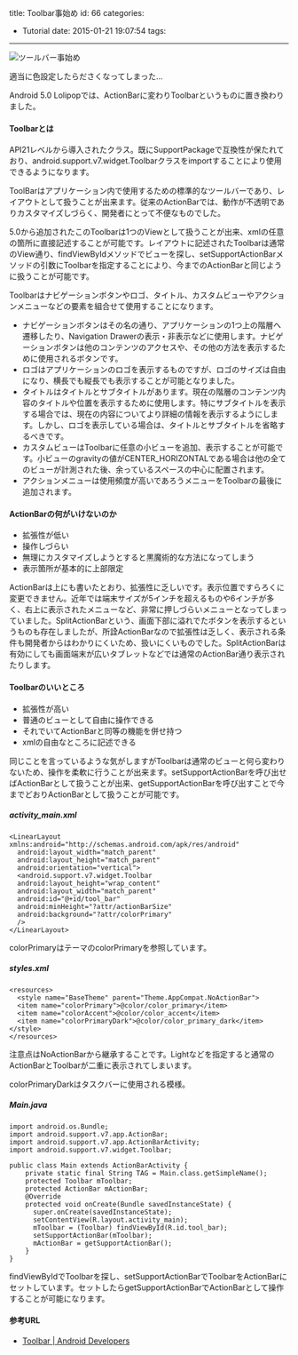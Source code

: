 title: Toolbar事始め
id: 66
categories:
  - Tutorial
date: 2015-01-21 19:07:54
tags:
---
![ツールバー事始め](/images/toolbar_eyecatch.png)

適当に色設定したらださくなってしまった...

Android 5.0 Lolipopでは、ActionBarに変わりToolbarというものに置き換わりました。

<!--more-->

#### Toolbarとは

API21レベルから導入されたクラス。既にSupportPackageで互換性が保たれており、android.support.v7.widget.Toolbarクラスをimportすることにより使用できるようになります。

ToolBarはアプリケーション内で使用するための標準的なツールバーであり、レイアウトとして扱うことが出来ます。従来のActionBarでは、動作が不透明でありカスタマイズしづらく、開発者にとって不便なものでした。

5.0から追加されたこのToolbarは1つのViewとして扱うことが出来、xmlの任意の箇所に直接記述することが可能です。レイアウトに記述されたToolbarは通常のView通り、findViewByIdメソッドでビューを探し、setSupportActionBarメソッドの引数にToolbarを指定することにより、今までのActionBarと同じように扱うことが可能です。

Toolbarはナビゲーションボタンやロゴ、タイトル、カスタムビューやアクションメニューなどの要素を組合せて使用することになります。

*   ナビゲーションボタンはその名の通り、アプリケーションの1つ上の階層へ遷移したり、Navigation Drawerの表示・非表示などに使用します。ナビゲーションボタンは他のコンテンツのアクセスや、その他の方法を表示するために使用されるボタンです。
*   ロゴはアプリケーションのロゴを表示するものですが、ロゴのサイズは自由になり、横長でも縦長でも表示することが可能となりました。
*   タイトルはタイトルとサブタイトルがあります。現在の階層のコンテンツ内容のタイトルや位置を表示するために使用します。特にサブタイトルを表示する場合では、現在の内容についてより詳細の情報を表示するようにします。しかし、ロゴを表示している場合は、タイトルとサブタイトルを省略するべきです。
*   カスタムビューはToolbarに任意の小ビューを追加、表示することが可能です。小ビューのgravityの値がCENTER_HORIZONTALである場合は他の全てのビューが計測された後、余っているスペースの中心に配置されます。
*   アクションメニューは使用頻度が高いであろうメニューをToolbarの最後に追加されます。

#### ActionBarの何がいけないのか

*   拡張性が低い
*   操作しづらい
*   無理にカスタマイズしようとすると黒魔術的な方法になってしまう
*   表示箇所が基本的に上部限定

ActionBarは上にも書いたとおり、拡張性に乏しいです。表示位置ですらろくに変更できません。近年では端末サイズが5インチを超えるものや6インチが多く、右上に表示されたメニューなど、非常に押しづらいメニューとなってしまっていました。SplitActionBarという、画面下部に溢れでたボタンを表示するというものも存在しましたが、所詮ActionBarなので拡張性は乏しく、表示される条件も開発者からはわかりにくいため、扱いにくいものでした。SplitActionBarは有効にしても画面端末が広いタブレットなどでは通常のActionBar通り表示されたりします。

#### Toolbarのいいところ

*   拡張性が高い
*   普通のビューとして自由に操作できる
*   それでいてActionBarと同等の機能を併せ持つ
*   xmlの自由なところに記述できる

同じことを言っているような気がしますがToolbarは通常のビューと何ら変わりないため、操作を柔軟に行うことが出来ます。setSupportActionBarを呼び出せばActionBarとして扱うことが出来、getSupportActionBarを呼び出すことで今までどおりActionBarとして扱うことが可能です。

##### activity_main.xml

```
<LinearLayout xmlns:android="http://schemas.android.com/apk/res/android"
  android:layout_width="match_parent"
  android:layout_height="match_parent"
  android:orientation="vertical">
  <android.support.v7.widget.Toolbar
  android:layout_height="wrap_content"
  android:layout_width="match_parent"
  android:id="@+id/tool_bar"
  android:minHeight="?attr/actionBarSize"
  android:background="?attr/colorPrimary"
  />
</LinearLayout>
```

colorPrimaryはテーマのcolorPrimaryを参照しています。

##### styles.xml

```
<resources>
  <style name="BaseTheme" parent="Theme.AppCompat.NoActionBar">
  <item name="colorPrimary">@color/color_primary</item>
  <item name="colorAccent">@color/color_accent</item>
  <item name="colorPrimaryDark">@color/color_primary_dark</item>
</style>
</resources>
```

注意点はNoActionBarから継承することです。Lightなどを指定すると通常のActionBarとToolbarが二重に表示されてしまいます。

colorPrimaryDarkはタスクバーに使用される模様。

##### Main.java

```
import android.os.Bundle;
import android.support.v7.app.ActionBar;
import android.support.v7.app.ActionBarActivity;
import android.support.v7.widget.Toolbar;

public class Main extends ActionBarActivity {
    private static final String TAG = Main.class.getSimpleName();
    protected Toolbar mToolbar;
    protected ActionBar mActionBar;
    @Override
    protected void onCreate(Bundle savedInstanceState) {
      super.onCreate(savedInstanceState);
      setContentView(R.layout.activity_main);
      mToolbar = (Toolbar) findViewById(R.id.tool_bar);
      setSupportActionBar(mToolbar);
      mActionBar = getSupportActionBar();
    }
}
```

findViewByIdでToolbarを探し、setSupportActionBarでToolbarをActionBarにセットしています。セットしたらgetSupportActionBarでActionBarとして操作することが可能になります。

#### 参考URL

*   [Toolbar | Android Developers](http://developer.android.com/reference/android/support/v7/widget/Toolbar.html)
